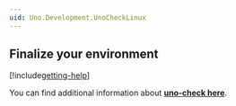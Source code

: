 ```yaml
---
uid: Uno.Development.UnoCheckLinux
---
```


## Finalize your environment

[!include[getting-help](use-uno-check-inline-linux-noheader.md)]

You can find additional information about [**uno-check here**](external/uno.check/doc/using-uno-check.md).
